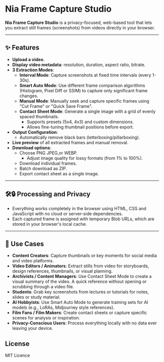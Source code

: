 # Nia Frame Capture Studio

**Nia Frame Capture Studio** is a privacy-focused, web-based tool that lets you extract still frames (screenshots) from videos directly in your browser.

---

## ✨ Features

- **Upload a video**.
- **Display video metadata**: resolution, duration, aspect ratio, bitrate.
- **3 Extraction Modes**:
  - **Interval Mode**: Capture screenshots at fixed time intervals (every 1-30s).
  - **Smart Auto Mode**: Use different frame comparison algorithms (Histogram, Pixel Diff or SSIM) to capture only significant frame changes.
  - **Manual Mode**: Manually seek and capture specific frames using "Cut Frame" or "Quick Save Frame".
  - **Contact Sheet Mode**: Generate a single image with a grid of evenly spaced thumbnails.
    - Supports presets (5x4, 4x3) and custom dimensions.
    - Allows fine-tuning thumbnail positions before export.
- **Output Configuration**:
  - Automatically remove black bars (letterboxing/pillarboxing).
- **Live preview** of all extracted frames and manual removal.
- **Download options**:
  - Choose PNG JPEG,or WEBP.
    - Adjust image quality for lossy formats (from 1% to 100%).
  - Download individual frames.
  - Batch download as ZIP.
  - Export contact sheet as a single image.

---

## 🛠🔒 Processing and Privacy

- Everything works completely in the browser using HTML, CSS and JavaScript with no cloud or server-side dependencies.
- Each captured frame is assigned with temporary Blob URLs, which are stored in your browser's local cache.

---

## 🎯 Use Cases
- **Content Creators**: Capture thumbnails or key moments for social media and video platforms.
- **Video Editors / Animators**: Extract stills from video for storyboards, design references, thumbnails, or visual planning.
- **Archivists / Content Managers**: Use Contact Sheet Mode to create a visual summary of the video. A quick reference without opening or scrubbing through a video file.
- **Students**: Grab key screenshots from lectures or tutorials for notes, slides or study material.
- **AI Hobbyists**: Use Smart Auto Mode to generate training sets for AI models (e.g., LoRAs, Midjourney style references).
- **Film Fans / Film Makers**: Create contact sheets or capture specific scenes for analysis or inspiration.
- **Privacy-Conscious Users**: Process everything locally with no data ever leaving your device.

## License

MIT Licence